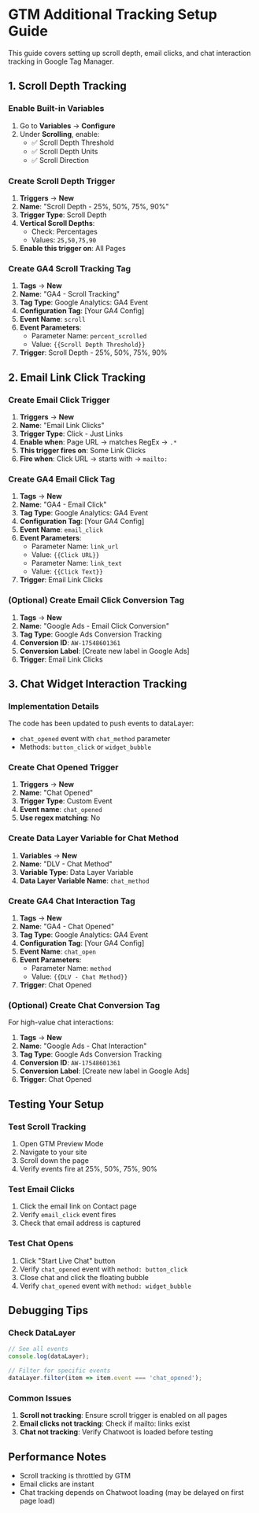 # GTM Additional Tracking Setup Guide

This guide covers setting up scroll depth, email clicks, and chat interaction tracking in Google Tag Manager.

## 1. Scroll Depth Tracking

### Enable Built-in Variables
1. Go to **Variables** → **Configure**
2. Under **Scrolling**, enable:
   - ✅ Scroll Depth Threshold
   - ✅ Scroll Depth Units
   - ✅ Scroll Direction

### Create Scroll Depth Trigger
1. **Triggers** → **New**
2. **Name**: "Scroll Depth - 25%, 50%, 75%, 90%"
3. **Trigger Type**: Scroll Depth
4. **Vertical Scroll Depths**: 
   - Check: Percentages
   - Values: `25,50,75,90`
5. **Enable this trigger on**: All Pages

### Create GA4 Scroll Tracking Tag
1. **Tags** → **New**
2. **Name**: "GA4 - Scroll Tracking"
3. **Tag Type**: Google Analytics: GA4 Event
4. **Configuration Tag**: [Your GA4 Config]
5. **Event Name**: `scroll`
6. **Event Parameters**:
   - Parameter Name: `percent_scrolled`
   - Value: `{{Scroll Depth Threshold}}`
7. **Trigger**: Scroll Depth - 25%, 50%, 75%, 90%

## 2. Email Link Click Tracking

### Create Email Click Trigger
1. **Triggers** → **New**
2. **Name**: "Email Link Clicks"
3. **Trigger Type**: Click - Just Links
4. **Enable when**: Page URL → matches RegEx → `.*`
5. **This trigger fires on**: Some Link Clicks
6. **Fire when**: Click URL → starts with → `mailto:`

### Create GA4 Email Click Tag
1. **Tags** → **New**
2. **Name**: "GA4 - Email Click"
3. **Tag Type**: Google Analytics: GA4 Event
4. **Configuration Tag**: [Your GA4 Config]
5. **Event Name**: `email_click`
6. **Event Parameters**:
   - Parameter Name: `link_url`
   - Value: `{{Click URL}}`
   - Parameter Name: `link_text`
   - Value: `{{Click Text}}`
7. **Trigger**: Email Link Clicks

### (Optional) Create Email Click Conversion Tag
1. **Tags** → **New**
2. **Name**: "Google Ads - Email Click Conversion"
3. **Tag Type**: Google Ads Conversion Tracking
4. **Conversion ID**: `AW-17548601361`
5. **Conversion Label**: [Create new label in Google Ads]
6. **Trigger**: Email Link Clicks

## 3. Chat Widget Interaction Tracking

### Implementation Details
The code has been updated to push events to dataLayer:
- `chat_opened` event with `chat_method` parameter
- Methods: `button_click` or `widget_bubble`

### Create Chat Opened Trigger
1. **Triggers** → **New**
2. **Name**: "Chat Opened"
3. **Trigger Type**: Custom Event
4. **Event name**: `chat_opened`
5. **Use regex matching**: No

### Create Data Layer Variable for Chat Method
1. **Variables** → **New**
2. **Name**: "DLV - Chat Method"
3. **Variable Type**: Data Layer Variable
4. **Data Layer Variable Name**: `chat_method`

### Create GA4 Chat Interaction Tag
1. **Tags** → **New**
2. **Name**: "GA4 - Chat Opened"
3. **Tag Type**: Google Analytics: GA4 Event
4. **Configuration Tag**: [Your GA4 Config]
5. **Event Name**: `chat_open`
6. **Event Parameters**:
   - Parameter Name: `method`
   - Value: `{{DLV - Chat Method}}`
7. **Trigger**: Chat Opened

### (Optional) Create Chat Conversion Tag
For high-value chat interactions:
1. **Tags** → **New**
2. **Name**: "Google Ads - Chat Interaction"
3. **Tag Type**: Google Ads Conversion Tracking
4. **Conversion ID**: `AW-17548601361`
5. **Conversion Label**: [Create new label in Google Ads]
6. **Trigger**: Chat Opened

## Testing Your Setup

### Test Scroll Tracking
1. Open GTM Preview Mode
2. Navigate to your site
3. Scroll down the page
4. Verify events fire at 25%, 50%, 75%, 90%

### Test Email Clicks
1. Click the email link on Contact page
2. Verify `email_click` event fires
3. Check that email address is captured

### Test Chat Opens
1. Click "Start Live Chat" button
2. Verify `chat_opened` event with `method: button_click`
3. Close chat and click the floating bubble
4. Verify `chat_opened` event with `method: widget_bubble`

## Debugging Tips

### Check DataLayer
```javascript
// See all events
console.log(dataLayer);

// Filter for specific events
dataLayer.filter(item => item.event === 'chat_opened');
```

### Common Issues
1. **Scroll not tracking**: Ensure scroll trigger is enabled on all pages
2. **Email clicks not tracking**: Check if mailto: links exist
3. **Chat not tracking**: Verify Chatwoot is loaded before testing

## Performance Notes
- Scroll tracking is throttled by GTM
- Email clicks are instant
- Chat tracking depends on Chatwoot loading (may be delayed on first page load)